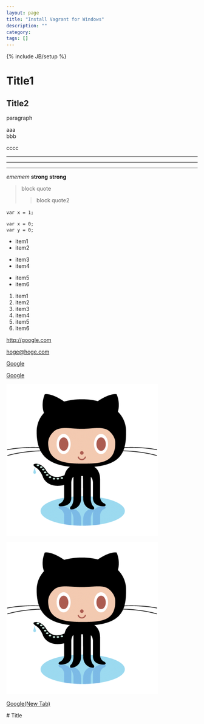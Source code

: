 ```yaml
---
layout: page
title: "Install Vagrant for Windows"
description: ""
category: 
tags: []
---
```

{% include JB/setup %}

Title1
======

Title2
------

paragraph

aaa  
bbb

cccc

---
***
___

*em*_emem_
**strong** __strong__

> block quote
>> block quote2

`
var x = 1;
`

	var x = 0;
	var y = 0;

* item1
* item2
+ item3
+ item4
- item5
- item6

1. item1
2. item2
3. item3
1. item4
1. item5
1. item6

<http://google.com>

<hoge@hoge.com>

[Google](http://google.com "Title")

[Google][1]

![sample](/img/sample.png)

[![sample][2]][1]

<a href="http://google.com" target="_blank">Google(New Tab)</a>

\# Title

[1]: http://google.com
	"title"
[2]: /img/sample.png
	"sample"